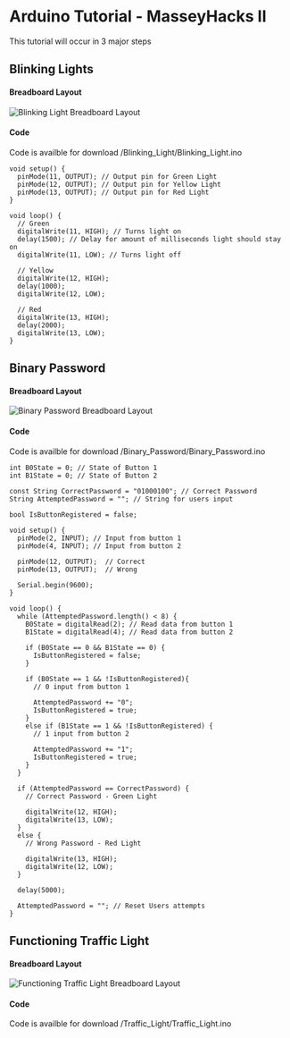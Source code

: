 # Arduino Tutorial - MasseyHacks II

This tutorial will occur in 3 major steps

## Blinking Lights
#### Breadboard Layout
![Blinking Light Breadboard Layout](http://github.com/MasoudH/arduino-tutorial/tree/master/Blinking_Light/img/breadboard.JPG)
#### Code
Code is availble for download /Blinking_Light/Blinking_Light.ino
```
void setup() {
  pinMode(11, OUTPUT); // Output pin for Green Light
  pinMode(12, OUTPUT); // Output pin for Yellow Light
  pinMode(13, OUTPUT); // Output pin for Red Light
}

void loop() {
  // Green
  digitalWrite(11, HIGH); // Turns light on
  delay(1500); // Delay for amount of milliseconds light should stay on
  digitalWrite(11, LOW); // Turns light off

  // Yellow
  digitalWrite(12, HIGH);
  delay(1000);
  digitalWrite(12, LOW);

  // Red
  digitalWrite(13, HIGH);
  delay(2000);
  digitalWrite(13, LOW);
}
```

## Binary Password
#### Breadboard Layout
![Binary Password Breadboard Layout](http://github.com/MasoudH/arduino-tutorial/tree/master/Binary_Password/img/breadboard.JPG)
#### Code
Code is availble for download /Binary_Password/Binary_Password.ino
```
int B0State = 0; // State of Button 1
int B1State = 0; // State of Button 2

const String CorrectPassword = "01000100"; // Correct Password
String AttemptedPassword = ""; // String for users input

bool IsButtonRegistered = false;

void setup() {
  pinMode(2, INPUT); // Input from button 1
  pinMode(4, INPUT); // Input from button 2

  pinMode(12, OUTPUT);  // Correct
  pinMode(13, OUTPUT);  // Wrong

  Serial.begin(9600);
}

void loop() {
  while (AttemptedPassword.length() < 8) {
    B0State = digitalRead(2); // Read data from button 1
    B1State = digitalRead(4); // Read data from button 2
    
    if (B0State == 0 && B1State == 0) {
      IsButtonRegistered = false;
    }
  
    if (B0State == 1 && !IsButtonRegistered){
      // 0 input from button 1
      
      AttemptedPassword += "0";
      IsButtonRegistered = true;
    }
    else if (B1State == 1 && !IsButtonRegistered) {
      // 1 input from button 2
      
      AttemptedPassword += "1";
      IsButtonRegistered = true;
    }
  }

  if (AttemptedPassword == CorrectPassword) {
    // Correct Password - Green Light
    
    digitalWrite(12, HIGH);
    digitalWrite(13, LOW);
  }
  else {
    // Wrong Password - Red Light
    
    digitalWrite(13, HIGH);
    digitalWrite(12, LOW);
  }

  delay(5000);

  AttemptedPassword = ""; // Reset Users attempts
}
```

## Functioning Traffic Light
#### Breadboard Layout
![Functioning Traffic Light Breadboard Layout](http://github.com/MasoudH/arduino-tutorial/tree/master/Traffic_Light/img/breadboard.JPG)
#### Code
Code is availble for download /Traffic_Light/Traffic_Light.ino